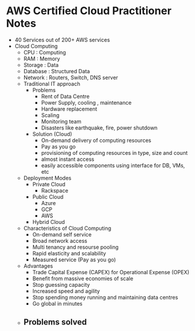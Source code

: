 # AWS Certified Cloud Practitioner Notes
- 40 Services out of 200+ AWS services
- Cloud Computing
  - CPU : Computing
  - RAM : Memory
  - Storage : Data
  - Database : Structured Data
  - Network : Routers, Switch, DNS server
  - Traditional IT approach
    - Problems
      - Rent of Data Centre
      - Power Supply, cooling , maintenance
      - Hardware replacement
      - Scaling
      - Monitoring team
      - Disasters like earthquake, fire, power shutdown
    - Solution (Cloud)
      - On-demand delivery of computing resources
      - Pay as you go
      - provisioning of computing resources in type, size and count
      - almost instant access
      - easily accessible components using interface for DB, VMs, etc
  - Deployment Modes
    - Private Cloud
      - Rackspace
    - Public Cloud
      - Azure
      - GCP
      - AWS
    - Hybrid Cloud
  - Characteristics of Cloud Computing
    - On-demand self service
    - Broad network access
    - Multi tenancy and resourse pooling
    - Rapid elasticity and scalability
    - Measured service (Pay as you go)
  - Advantages
    - Trade Capital Expense (CAPEX) for Operational Expense (OPEX)
    - Benefit from massive economies of scale
    - Stop guessing capacity
    - Increased speed and agility
    - Stop spending money running and maintaining data centres
    - Go global in minutes
  - Problems solved
    - 
